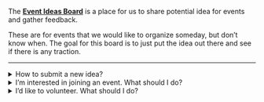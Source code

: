 <div class="lead">

The **[Event Ideas Board](https://creatorsgarten.org/ideas)** is a place for us to share potential idea for events and gather feedback.

</div>

These are for events that we would like to organize someday, but don’t know when. The goal for this board is to just put the idea out there and see if there is any traction.

---

<details><summary>How to submit a new idea?</summary>

Our event ideas board is built on top of [GitHub Discussions](https://github.com/orgs/creatorsgarten/discussions/categories/event-ideas).

- Event organizers can add ideas to the board. Most of our events are run by a _self-organizing team_ of volunteers, and the person who came up with the idea should be ready to spearhead the event.

- Anyone can discuss about the ideas by adding comments to the discussion.

If you are an event organizer, you can follow these steps to submit a new event:

1. Make sure you are in the [Event organizers](https://github.com/orgs/creatorsgarten/teams/event-organizers) team on GitHub. If not, [send us a pull request](https://github.com/creatorsgarten/configuration/blob/main/index.ts). 

2. Go to our [“Event ideas” category on our GitHub Discussions forum](https://github.com/orgs/creatorsgarten/discussions/categories/event-ideas) and click on “New Discussion”.

3. Write your idea. You can write your ideas in Thai language or English language, depending on the target audience.

4. After 2–3 minutes, your idea should show up on the [Event Ideas Board](https://creatorsgarten.org/ideas).

</details>

<details><summary>I’m interested in joining an event. What should I do?</summary>

On each event page, there is a Subscribe form. Just put your email in there, and when we come around to organize the event, we will send you an email.

</details>

<details><summary>I’d like to volunteer. What should I do?</summary>

On each event page, there is a Subscribe form to get updates about the event. After you subscribe, you can leave us a message to let us know that you would like to volunteer.

Alternatively, you can also comment in the respective GitHub Discussions.

</details>